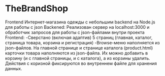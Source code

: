 # TheBrandShop
Frontend Интернет-магазина одежды с небольшим backend на Node.js для работы с json
Backened: Реализован сервер на localhost:3000 и обработчик запросов для работы с json-файлами внутри проекта
Frontend:
-Сверстано (включая адаптив) 5 страниц (главная, каталог, страница товара, корзина и регистрация)
-Browse-меню наполняется из json-файлов.
На главной странице и странице каталога (product.html) карточки товара наполняются из json-файла.
Их можно добавить в корзину (и с главной страницы, и с каталога), а из корзины удалить.
Действия с коризной фиксируются во внутреннем файле для хранения данных.
